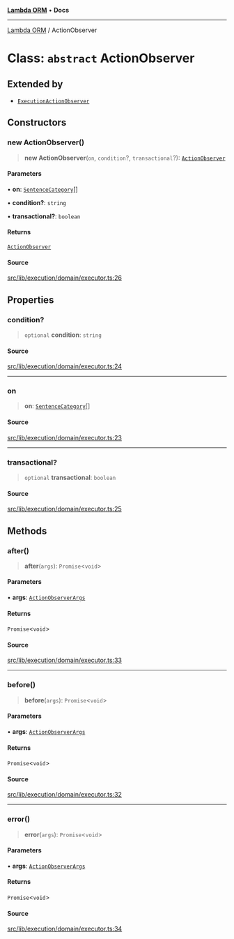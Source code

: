 [**Lambda ORM**](../README.md) • **Docs**

***

[Lambda ORM](../README.md) / ActionObserver

# Class: `abstract` ActionObserver

## Extended by

- [`ExecutionActionObserver`](ExecutionActionObserver.md)

## Constructors

### new ActionObserver()

> **new ActionObserver**(`on`, `condition`?, `transactional`?): [`ActionObserver`](ActionObserver.md)

#### Parameters

• **on**: [`SentenceCategory`](../enumerations/SentenceCategory.md)[]

• **condition?**: `string`

• **transactional?**: `boolean`

#### Returns

[`ActionObserver`](ActionObserver.md)

#### Source

[src/lib/execution/domain/executor.ts:26](https://github.com/lambda-orm/lambdaorm/blob/2cf2f2464c4fe66901565772c5ae4881d9c605d1/src/lib/execution/domain/executor.ts#L26)

## Properties

### condition?

> `optional` **condition**: `string`

#### Source

[src/lib/execution/domain/executor.ts:24](https://github.com/lambda-orm/lambdaorm/blob/2cf2f2464c4fe66901565772c5ae4881d9c605d1/src/lib/execution/domain/executor.ts#L24)

***

### on

> **on**: [`SentenceCategory`](../enumerations/SentenceCategory.md)[]

#### Source

[src/lib/execution/domain/executor.ts:23](https://github.com/lambda-orm/lambdaorm/blob/2cf2f2464c4fe66901565772c5ae4881d9c605d1/src/lib/execution/domain/executor.ts#L23)

***

### transactional?

> `optional` **transactional**: `boolean`

#### Source

[src/lib/execution/domain/executor.ts:25](https://github.com/lambda-orm/lambdaorm/blob/2cf2f2464c4fe66901565772c5ae4881d9c605d1/src/lib/execution/domain/executor.ts#L25)

## Methods

### after()

> **after**(`args`): `Promise`\<`void`\>

#### Parameters

• **args**: [`ActionObserverArgs`](../interfaces/ActionObserverArgs.md)

#### Returns

`Promise`\<`void`\>

#### Source

[src/lib/execution/domain/executor.ts:33](https://github.com/lambda-orm/lambdaorm/blob/2cf2f2464c4fe66901565772c5ae4881d9c605d1/src/lib/execution/domain/executor.ts#L33)

***

### before()

> **before**(`args`): `Promise`\<`void`\>

#### Parameters

• **args**: [`ActionObserverArgs`](../interfaces/ActionObserverArgs.md)

#### Returns

`Promise`\<`void`\>

#### Source

[src/lib/execution/domain/executor.ts:32](https://github.com/lambda-orm/lambdaorm/blob/2cf2f2464c4fe66901565772c5ae4881d9c605d1/src/lib/execution/domain/executor.ts#L32)

***

### error()

> **error**(`args`): `Promise`\<`void`\>

#### Parameters

• **args**: [`ActionObserverArgs`](../interfaces/ActionObserverArgs.md)

#### Returns

`Promise`\<`void`\>

#### Source

[src/lib/execution/domain/executor.ts:34](https://github.com/lambda-orm/lambdaorm/blob/2cf2f2464c4fe66901565772c5ae4881d9c605d1/src/lib/execution/domain/executor.ts#L34)
